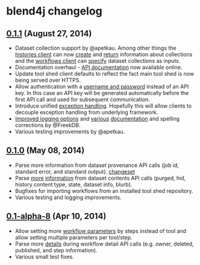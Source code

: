 # blend4j changelog

## [0.1.1][011release] (August 27, 2014)

 - Dataset collection support by @apetkau. Among other things the [histories client][historiesclient]
 can now [create][historiescollectioncreate] and [return][historiescollectionshow] information about collections and the [workflows client][workflowsclient] can [specify][workflowscollectioninput] dataset collections as inputs.
 - Documentation overhaul - [API documentation][apidocs] now available online.
 - Update tool shed client defaults to reflect the fact main tool shed is now being served over HTTPS.
 - Allow authentication with a [username and password][011changesetbasicauth]
 instead of an API key. In this case an API key will be generated automatically before the first API call and used for subsequent communication.
 - Introduce unified [exception handling][011changesetexceptionhandling].
 Hopefully this will allow clients to decouple exception handling from underlying framework.
 - [Improved logging options][011changesetfreekfixes] and [various][011changesetdocfixes1]
 [documentation][011changesetdocfixes2] and spelling corrections by @FreekDB.
 - Various testing improvements by @apetkau.

[011release]: http://mvnrepository.com/artifact/com.github.jmchilton.blend4j/blend4j/0.1.1
[011changesetdocfixes1]: https://github.com/jmchilton/blend4j/commit/58abbe03c2223e504ee90e83ffd5626b1afa6b85
[011changesetdocfixes2]: https://github.com/jmchilton/blend4j/commit/3ae570820b4fdb4bad0914349913c909c048b4a7
[011changesetfreekfixes]: https://github.com/jmchilton/blend4j/commit/22de9dd4cec55ca9a68abab2c48c8fa2cddd3a6c
[011changesetexceptionhandling]: https://github.com/jmchilton/blend4j/commit/8e56c8b5adeebf4ce22e672bc16375dab513496b
[011changesetbasicauth]: https://github.com/jmchilton/blend4j/commit/f92909fbda3616da09614b65810ebd86ce496b19
[historiescollectionshow]: http://jmchilton.github.io/blend4j/apidocs/com/github/jmchilton/blend4j/galaxy/HistoriesClient.html#showDatasetCollection(java.lang.String%2C%20java.lang.String)
[historiescollectioncreate]: http://jmchilton.github.io/blend4j/apidocs/com/github/jmchilton/blend4j/galaxy/HistoriesClient.html#createDatasetCollection(java.lang.String%2C%20com.github.jmchilton.blend4j.galaxy.beans.collection.request.CollectionDescription)
[workflowscollectioninput]: http://jmchilton.github.io/blend4j/apidocs/com/github/jmchilton/blend4j/galaxy/beans/WorkflowInputs.InputSourceType.html

## [0.1.0][010release] (May 08, 2014)

 - Parse more information from dataset provenance API calls (job id, standard error, and standard output). [changeset][010changesetprov]
 - Parse [more][010changesetcontents1] [information][010changesetcontents2] from dataset contents API calls (purged, hid, history content type, state, dataset info, blurb).
 - Bugfixes for importing workflows from an installed tool shed repository.
 - Various testing and logging improvements.

[010release]: http://mvnrepository.com/artifact/com.github.jmchilton.blend4j/blend4j/0.1.0
[010changesetprov]: https://github.com/jmchilton/blend4j/commit/d253bfc51ad8b7a9e19d1b9956d1f5ad97cfbc53
[010changesetcontents1]: https://github.com/jmchilton/blend4j/commit/82717441b4d9015c38170b1231298c95630c62ee
[010changesetcontents2]: https://github.com/jmchilton/blend4j/commit/76d004d59c54799fa4d10473e360158169e65b08

## [0.1-alpha-8][010alpha8release] (Apr 10, 2014)

 - Allow setting more [workflow parameters][010alpha8changesetworkflowparams] by steps instead of tool and allow setting multiple parameters per tool/step.
 - Parse more [details][010alpha8changesetworkflowdetails] during workflow detail API calls (e.g. owner, deleted, published, and step information).
 - Various small test fixes.

[010alpha8release]: http://mvnrepository.com/artifact/com.github.jmchilton.blend4j/blend4j/0.1-alpha-8
[010alpha8changesetworkflowparams]: https://github.com/jmchilton/blend4j/commit/4f9f8b710bcc715159b5d71a2691e33df77e0c25
[010alpha8changesetworkflowdetails]: https://github.com/jmchilton/blend4j/commit/26d65c704292c2eb70b9500d45373277fdf5e340

[apidocs]: http://jmchilton.github.io/blend4j/apidocs/
[workflowsclient]: http://jmchilton.github.io/blend4j/apidocs/com/github/jmchilton/blend4j/galaxy/WorkflowsClient.html
[historiesclient]: http://jmchilton.github.io/blend4j/apidocs/com/github/jmchilton/blend4j/galaxy/HistoriesClient.html
